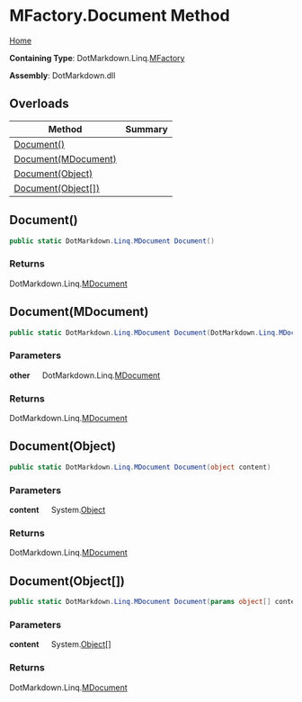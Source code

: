 # MFactory\.Document Method

[Home](../../../../README.md)

**Containing Type**: DotMarkdown\.Linq\.[MFactory](../README.md)

**Assembly**: DotMarkdown\.dll

## Overloads

| Method | Summary |
| ------ | ------- |
| [Document()](#DotMarkdown_Linq_MFactory_Document) | |
| [Document(MDocument)](#DotMarkdown_Linq_MFactory_Document_DotMarkdown_Linq_MDocument_) | |
| [Document(Object)](#DotMarkdown_Linq_MFactory_Document_System_Object_) | |
| [Document(Object\[\])](#DotMarkdown_Linq_MFactory_Document_System_Object___) | |

## Document\(\) <a name="DotMarkdown_Linq_MFactory_Document"></a>

```csharp
public static DotMarkdown.Linq.MDocument Document()
```

### Returns

DotMarkdown\.Linq\.[MDocument](../../MDocument/README.md)

## Document\(MDocument\) <a name="DotMarkdown_Linq_MFactory_Document_DotMarkdown_Linq_MDocument_"></a>

```csharp
public static DotMarkdown.Linq.MDocument Document(DotMarkdown.Linq.MDocument other)
```

### Parameters

**other** &emsp; DotMarkdown\.Linq\.[MDocument](../../MDocument/README.md)

### Returns

DotMarkdown\.Linq\.[MDocument](../../MDocument/README.md)

## Document\(Object\) <a name="DotMarkdown_Linq_MFactory_Document_System_Object_"></a>

```csharp
public static DotMarkdown.Linq.MDocument Document(object content)
```

### Parameters

**content** &emsp; System\.[Object](https://docs.microsoft.com/en-us/dotnet/api/system.object)

### Returns

DotMarkdown\.Linq\.[MDocument](../../MDocument/README.md)

## Document\(Object\[\]\) <a name="DotMarkdown_Linq_MFactory_Document_System_Object___"></a>

```csharp
public static DotMarkdown.Linq.MDocument Document(params object[] content)
```

### Parameters

**content** &emsp; System\.[Object](https://docs.microsoft.com/en-us/dotnet/api/system.object)\[\]

### Returns

DotMarkdown\.Linq\.[MDocument](../../MDocument/README.md)

